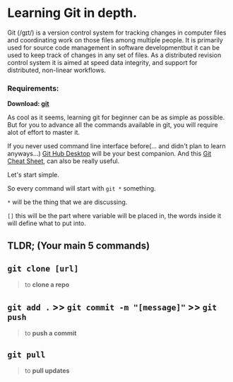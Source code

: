 # Learning Git in depth.

Git (/ɡɪt/) is a version control system for tracking changes in computer files and coordinating work on those files among multiple people. It is primarily used for source code management in software developmentbut it can be used to keep track of changes in any set of files. As a distributed revision control system it is aimed at speed data integrity, and support for distributed, non-linear workflows.

### Requirements: 
__Download: [git](https://git-scm.com/)__ 

As cool as it seems, learning git for beginner can be as simple as possible. But for you to advance all the commands available in git, you will require alot of effort to master it.

If you never used command line interface before(... and didn't plan to learn anyways...) [Git Hub Desktop](https://desktop.github.com/) will be your best companion. And this [Git Cheat Sheet](https://services.github.com/on-demand/downloads/github-git-cheat-sheet.pdf), can also be really useful.

Let's start simple.

So every command will start with `git *` something.

`*` will be the thing that we are discussing.

`[]` this will be the part where variable will be placed in, the words inside it will define what to put into.


## TLDR; (Your main 5 commands)
## `git clone [url]` 
> to __clone a repo__
## `git add .` >> `git commit -m "[message]"` >> `git push`
> to __push a commit__
## `git pull` 
> to __pull updates__

